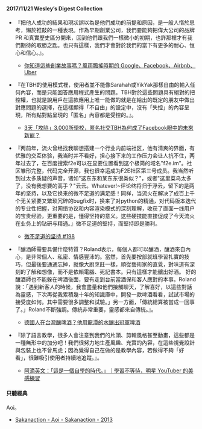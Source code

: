 #### 2017/11/21 Wesley’s Digest Collection

- 『把他人成功的結果和現狀誤以為是他們成功的前提和原因，是一般人惰於思考，懶於推敲的一種表現。作為早期創業公司，我們要能夠把偉大公司的品牌 PR 和真實歷史區分開來，回到他們跟我們一樣微小的初期，也許那裡才有我們期待的取勝之匙。也只有這樣，我們才會對於我們的當下有更多的耐心、恒心和信心。』。
  - [你知道這些創業故事嗎？風雨飄搖時期的 Google、Facebook、Airbnb、Uber](https://meet.bnext.com.tw/articles/view/39860)
  
- 『在TBH的使用模式裡，使用者並不能像Sarahah或YikYak那樣自由的輸入任何內容，而是只能回答應用程式產生的問題。TBH對於這些問題具有絕對的把控權，也就是說用戶在這款應用上唯一能做的就是在給出的既定的朋友中做出對應問題的選擇，在這樣顯得「不自由」的設定中，沒有「失控」的內容呈現，所有點對點呈現的「匿名」內容都是受控的。』。
  - [3天「攻陷」3,000所學校，匿名社交TBH為何成了Facebook眼中的未來新寵？](https://www.bnext.com.tw/article/46615/anonymous-ucg-app-tbh-facebook-social-media)
  
- 『两前年，流火曾经找我聊想搭建一个行业内前端社区，他有清爽的界面，有优雅的交互体验，我当时并不看好，担心接下来的工作压力会让人抗不住，两年过去了，在百度搜索f2e可以在显要位置看到这个极简的域名"f2e.im"。社区雏形完整，代码完全开源，我也很幸运成为F2E社区第三号成员。我当然听到过太多质疑的声音，诸如"这东东和某东东很类似？"，或者"这里菜鸟太多了，没有我想要的高手？"云云。Whatever!~评论终将归于浮云，留下的是两年的坚持，以及它换来的微不足道的满足感！同样，当流火在解决了成百上千个无关紧要又繁琐冗碎的bugfix时，换来了对python的精通，对代码版本迭代的专业性把握，对网络协议和内容渲染模式的深刻理解，收获了直面一线用户的宝贵经验，更重要的是，懂得坚持的意义。这些硬技能直接促成了今天流火在业务上的钻研与精通。』微不足道的堅持，而堅持即是勝利。
  - [微不足道的坚持 #198](https://github.com/lifesinger/blog/issues/198)
  
- 『釀酒師需要具備什麼特質？Roland表示，每個人都可以釀酒，釀酒來自內心，是非常個人、私密、情感豐沛的。當然，首先要按部就班學習扎實的技巧，但最後要通通忘掉，就像大廚烹飪一樣，順從藝術家的直覺，對味道有深刻的了解和想像，而不是依賴電腦、死記書本。只有這樣才能釀出好酒。 好的釀酒師也不能躲在啤酒後面，要有走到台前當酒保和客人應對的本事。Roland說：「遇到新客人的時候，我會盡量和他們接觸聊天，了解喜好，以這些對話為靈感，下次再從我累積幾十年的知識庫中，開發一款啤酒看看，試試市場的接受度如何。其中需要很多調整和試驗。」另一方面，「傳統總算被當成一回事了。」Roland不斷強調。傳統非常重要，靈感都來自傳統。』。
  - [德國人在台灣釀啤酒？他用龍潭的水釀出冠軍啤酒](https://everylittled.thenewslens.com/article/75917)


- 『除了語言教學，很多人會注意到我們的片頭、剪輯風格甚至動畫，這些都是一種無形中的加分吧！我們很努力地生產風趣、充實的內容，在這些視覺設計與包裝上也不曾馬虎；因為覺得自己在做的是教學內容，若做得不夠「好看」，很難吸引使用者持續地追蹤。』。
  - [阿滴英文：「這是一個自學的時代。」｜學習不等待，明星 YouTuber 的美感練習](https://www.pinkoi.com/magz/Z9LciQk4?utm_campaign=Facebook+Magz&utm_source=Facebook&utm_medium=Post&utm_term=20171019)





#### 只聽經典
Aoi。
- [Sakanaction - Aoi - Sakanaction - 2013](https://www.youtube.com/watch?v=sz8yIucLlbE)